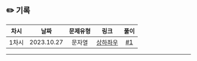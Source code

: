 ## ✏️ 기록   

| 차시 |    날짜    | 문제유형 | 링크 | 풀이 |
|:----:|:---------:|:----:|:-----:|:----:|
| 1차시 | 2023.10.27 |  문자열  | [상하좌우](https://youtu.be/2zjoKjt97vQ?si=bOWDLRXqdqFK6pY-) | [#1](https://github.com/AlgoLeadMe/AlgoLeadMe-2/pull/11) |
---
